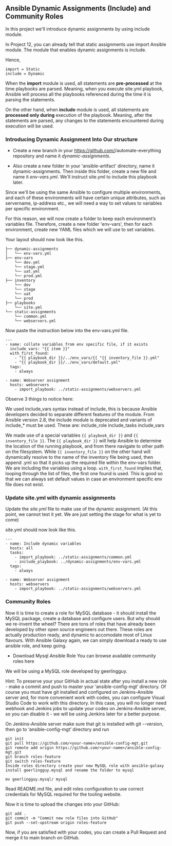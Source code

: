 ## Ansible Dynamic Assignments (Include) and Community Roles

In this project we'll introduce dynamic assignments by using include module.

In Project 12, you can already tell that static assignments use import Ansible module. The module that enables dynamic assignments is include.

Hence,

```
import = Static
include = Dynamic
```

When the **import** module is used, all statements are **pre-processed** at the time playbooks are parsed. Meaning, when you execute site.yml playbook, Ansible will process all the playbooks referenced during the time it is parsing the statements. 

On the other hand, when **include** module is used, all statements are **processed only during** execution of the playbook. Meaning, after the statements are parsed, any changes to the statements encountered during execution will be used.


### Introducing Dynamic Assignment Into Our structure

- Create a new branch in your https://github.com/<your-name>/automate-everything repository  and name it *dynamic-assignments*.

- Also create a new folder in your 'ansible-artifact' directory, name it dynamic-assignments. Then inside this folder, create a new file and name it *env-vars.yml*. We'll instruct site.yml to include this playbook later.

Since we'll be using the same Ansible to configure multiple environments, and each of these environments will have certain unique attributes, such as servername, ip-address etc., we will need a way to set values to variables per specific environment.

For this reason, we will now create a folder to keep each environment’s variables file. Therefore, create a new folder 'env-vars', then for each environment, create new YAML files which we will use to set variables.

Your layout should now look like this.

```
├── dynamic-assignments
│   └── env-vars.yml
├── env-vars
    └── dev.yml
    └── stage.yml
    └── uat.yml
    └── prod.yml
├── inventory
    └── dev
    └── stage
    └── uat
    └── prod
├── playbooks
    └── site.yml
└── static-assignments
    └── common.yml
    └── webservers.yml
```

Now paste the instruction below into the env-vars.yml file.

```
---
- name: collate variables from env specific file, if it exists
  include_vars: "{{ item }}"
  with_first_found:
    - "{{ playbook_dir }}/../env_vars/{{ "{{ inventory_file }}.yml"
    - "{{ playbook_dir }}/../env_vars/default.yml"
  tags:
    - always

- name: Webserver assignment
  hosts: webservers
    - import_playbook: ../static-assignments/webservers.yml
```
Observe 3 things to notice here:

We used include_vars syntax instead of include, this is because Ansible developers decided to separate different features of the module. From Ansible version 2.8, the include module is deprecated and variants of include_* must be used. These are:
include_role
include_tasks
include_vars

We made use of a special variables `{{ playbook_dir }}` and `{{ inventory_file }}`. The `{{ playbook_dir }}` will help Ansible to determine the location of the running playbook, and from there navigate to other path on the filesystem. While `{{ inventory_file }}` on the other hand will dynamically resolve to the name of the inventory file being used, then append .yml so that it picks up the required file within the env-vars folder.
We are including the variables using a loop. `with_first_found` implies that, looping through the list of files, the first one found is used. This is good so that we can always set default values in case an environment specific env file does not exist.

### Update site.yml with dynamic assignments

Update the *site.yml* file to make use of the dynamic assignment. (At this point, we cannot test it yet. We are just setting the stage for what is yet to come)

site.yml should now look like this.

```
---
- name: Include dynamic variables 
  hosts: all
  tasks:
    - import_playbook: ../static-assignments/common.yml 
    - include_playbook: ../dynamic-assignments/env-vars.yml
  tags:
    - always

- name: Webserver assignment
  hosts: webservers
    - import_playbook: ../static-assignments/webservers.yml
```

### Community Roles
Now it is time to create a role for MySQL database - it should install the MySQL package, create a database and configure users. But why should we re-invent the wheel? There are tons of roles that have already been developed by other open source engineers out there. These roles are actually production ready, and dynamic to accomodate most of Linux flavours. With Ansible Galaxy again, we can simply download a ready to use ansible role, and keep going.

- Download Mysql Ansible Role
You can browse available community roles here

We will be using a MySQL role developed by geerlingguy.

Hint: To preserve your your GitHub in actual state after you install a new role - make a commit and push to master your ‘ansible-config-mgt’ directory. Of course you must have git installed and configured on Jenkins-Ansible server and, for more convenient work with codes, you can configure Visual Studio Code to work with this directory. In this case, you will no longer need webhook and Jenkins jobs to update your codes on Jenkins-Ansible server, so you can disable it - we will be using Jenkins later for a better purpose.

On Jenkins-Ansible server make sure that git is installed with git --version, then go to ‘ansible-config-mgt’ directory and run

```
git init
git pull https://github.com/<your-name>/ansible-config-mgt.git
git remote add origin https://github.com/<your-name>/ansible-config-mgt.git
git branch roles-feature
git switch roles-feature
Inside roles directory create your new MySQL role with ansible-galaxy install geerlingguy.mysql and rename the folder to mysql

mv geerlingguy.mysql/ mysql
```

Read README.md file, and edit roles configuration to use correct credentials for MySQL required for the tooling website.

Now it is time to upload the changes into your GitHub:

```
git add .
git commit -m "Commit new role files into GitHub"
git push --set-upstream origin roles-feature
```

Now, if you are satisfied with your codes, you can create a Pull Request and merge it to main branch on GitHub.